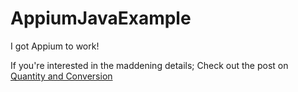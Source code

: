 # AppiumJavaExample
I got Appium to work!

If you're interested in the maddening details; Check out the post on [Quantity and Conversion](https://blog.quantityandconversion.com/2017/01/13/tagalong-appium-setup/)
